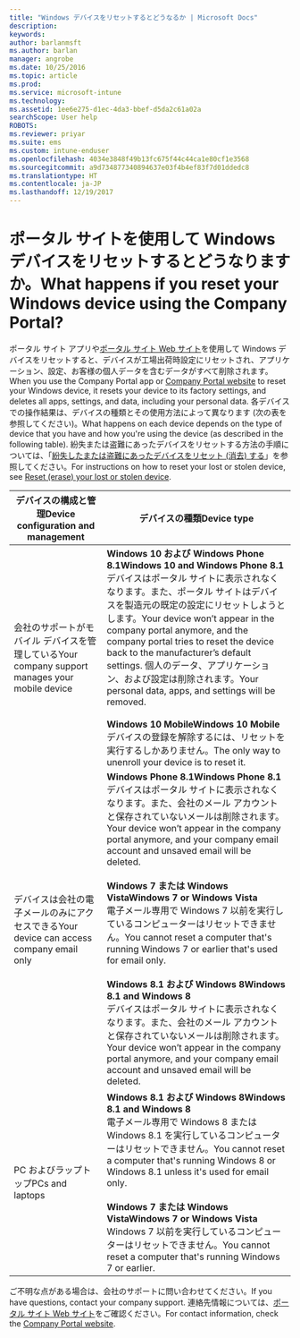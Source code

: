 ```yaml
---
title: "Windows デバイスをリセットするとどうなるか | Microsoft Docs"
description: 
keywords: 
author: barlanmsft
ms.author: barlan
manager: angrobe
ms.date: 10/25/2016
ms.topic: article
ms.prod: 
ms.service: microsoft-intune
ms.technology: 
ms.assetid: 1ee6e275-d1ec-4da3-bbef-d5da2c61a02a
searchScope: User help
ROBOTS: 
ms.reviewer: priyar
ms.suite: ems
ms.custom: intune-enduser
ms.openlocfilehash: 4034e3848f49b13fc675f44c44ca1e80cf1e3568
ms.sourcegitcommit: a9d734877340894637e03f4b4ef83f7d01ddedc8
ms.translationtype: HT
ms.contentlocale: ja-JP
ms.lasthandoff: 12/19/2017
---
```

# <a name="what-happens-if-you-reset-your-windows-device-using-the-company-portal"></a><span data-ttu-id="872b2-103">ポータル サイトを使用して Windows デバイスをリセットするとどうなりますか。</span><span class="sxs-lookup"><span data-stu-id="872b2-103">What happens if you reset your Windows device using the Company Portal?</span></span>

<span data-ttu-id="872b2-104">ポータル サイト アプリや[ポータル サイト Web サイト](reset-erase-your-device-cpwebsite.md)を使用して Windows デバイスをリセットすると、デバイスが工場出荷時設定にリセットされ、アプリケーション、設定、お客様の個人データを含むデータがすべて削除されます。</span><span class="sxs-lookup"><span data-stu-id="872b2-104">When you use the Company Portal app or [Company Portal website](reset-erase-your-device-cpwebsite.md) to reset your Windows device, it resets your device to its factory settings, and deletes all apps, settings, and data, including your personal data.</span></span> <span data-ttu-id="872b2-105">各デバイスでの操作結果は、デバイスの種類とその使用方法によって異なります (次の表を参照してください)。</span><span class="sxs-lookup"><span data-stu-id="872b2-105">What happens on each device depends on the type of device that you have and how you're using the device (as described in the following table).</span></span> <span data-ttu-id="872b2-106">紛失または盗難にあったデバイスをリセットする方法の手順については、「[紛失したまたは盗難にあったデバイスをリセット (消去) する](reset-erase-your-device-cpwebsite.md)」を参照してください。</span><span class="sxs-lookup"><span data-stu-id="872b2-106">For instructions on how to reset your lost or stolen device, see [Reset (erase) your lost or stolen device](reset-erase-your-device-cpwebsite.md).</span></span>

|<span data-ttu-id="872b2-107">デバイスの構成と管理</span><span class="sxs-lookup"><span data-stu-id="872b2-107">Device configuration and management</span></span>|<span data-ttu-id="872b2-108">デバイスの種類</span><span class="sxs-lookup"><span data-stu-id="872b2-108">Device type</span></span>|
|---------------------------------------|---------------|
|<span data-ttu-id="872b2-109">会社のサポートがモバイル デバイスを管理している</span><span class="sxs-lookup"><span data-stu-id="872b2-109">Your company support manages your mobile device</span></span>|<span data-ttu-id="872b2-110">**Windows 10 および Windows Phone 8.1**</span><span class="sxs-lookup"><span data-stu-id="872b2-110">**Windows 10 and Windows Phone 8.1**</span></span></br><span data-ttu-id="872b2-111">デバイスはポータル サイトに表示されなくなります。また、ポータル サイトはデバイスを製造元の既定の設定にリセットしようとします。</span><span class="sxs-lookup"><span data-stu-id="872b2-111">Your device won’t appear in the company portal anymore, and the company portal tries to reset the device back to the manufacturer’s default settings.</span></span> <span data-ttu-id="872b2-112">個人のデータ、アプリケーション、および設定は削除されます。</span><span class="sxs-lookup"><span data-stu-id="872b2-112">Your personal data, apps, and settings will be removed.</span></span> <br /><br /><span data-ttu-id="872b2-113">**Windows 10 Mobile**</span><span class="sxs-lookup"><span data-stu-id="872b2-113">**Windows 10 Mobile**</span></span></br><span data-ttu-id="872b2-114">デバイスの登録を解除するには、リセットを実行するしかありません。</span><span class="sxs-lookup"><span data-stu-id="872b2-114">The only way to unenroll your device is to reset it.</span></span>|
|<span data-ttu-id="872b2-115">デバイスは会社の電子メールのみにアクセスできる</span><span class="sxs-lookup"><span data-stu-id="872b2-115">Your device can access company email only</span></span>|<span data-ttu-id="872b2-116">**Windows Phone 8.1**</span><span class="sxs-lookup"><span data-stu-id="872b2-116">**Windows Phone 8.1**</span></span><br /><span data-ttu-id="872b2-117">デバイスはポータル サイトに表示されなくなります。また、会社のメール アカウントと保存されていないメールは削除されます。</span><span class="sxs-lookup"><span data-stu-id="872b2-117">Your device won’t appear in the company portal anymore, and your company email account and unsaved email will be deleted.</span></span><br /><br /><span data-ttu-id="872b2-118">**Windows 7 または Windows Vista**</span><span class="sxs-lookup"><span data-stu-id="872b2-118">**Windows 7 or Windows Vista**</span></span><br /><span data-ttu-id="872b2-119">電子メール専用で Windows 7 以前を実行しているコンピューターはリセットできません。</span><span class="sxs-lookup"><span data-stu-id="872b2-119">You cannot reset a computer that's running Windows 7 or earlier that's used for email only.</span></span><br /><br /><span data-ttu-id="872b2-120">**Windows 8.1 および Windows 8**</span><span class="sxs-lookup"><span data-stu-id="872b2-120">**Windows 8.1 and Windows 8**</span></span><br /><span data-ttu-id="872b2-121">デバイスはポータル サイトに表示されなくなります。また、会社のメール アカウントと保存されていないメールは削除されます。</span><span class="sxs-lookup"><span data-stu-id="872b2-121">Your device won’t appear in the company portal anymore, and your company email account and unsaved email will be deleted.</span></span>|
|<span data-ttu-id="872b2-122">PC およびラップトップ</span><span class="sxs-lookup"><span data-stu-id="872b2-122">PCs and laptops</span></span>|<span data-ttu-id="872b2-123">**Windows 8.1 および Windows 8**</span><span class="sxs-lookup"><span data-stu-id="872b2-123">**Windows 8.1 and Windows 8**</span></span><br /><span data-ttu-id="872b2-124">電子メール専用で Windows 8 または Windows 8.1 を実行しているコンピューターはリセットできません。</span><span class="sxs-lookup"><span data-stu-id="872b2-124">You cannot reset a computer that's running Windows 8 or Windows 8.1 unless it's used for email only.</span></span><br /><br /><span data-ttu-id="872b2-125">**Windows 7 または Windows Vista**</span><span class="sxs-lookup"><span data-stu-id="872b2-125">**Windows 7 or Windows Vista**</span></span><br /><span data-ttu-id="872b2-126">Windows 7 以前を実行しているコンピューターはリセットできません。</span><span class="sxs-lookup"><span data-stu-id="872b2-126">You cannot reset a computer that's running Windows 7 or earlier.</span></span>|

<span data-ttu-id="872b2-127">ご不明な点がある場合は、会社のサポートに問い合わせてください。</span><span class="sxs-lookup"><span data-stu-id="872b2-127">If you have questions, contact your company support.</span></span> <span data-ttu-id="872b2-128">連絡先情報については、[ポータル サイト Web サイト](https://portal.manage.microsoft.com#HelpDeskDialog)をご確認ください。</span><span class="sxs-lookup"><span data-stu-id="872b2-128">For contact information, check the [Company Portal website](https://portal.manage.microsoft.com#HelpDeskDialog).</span></span>

